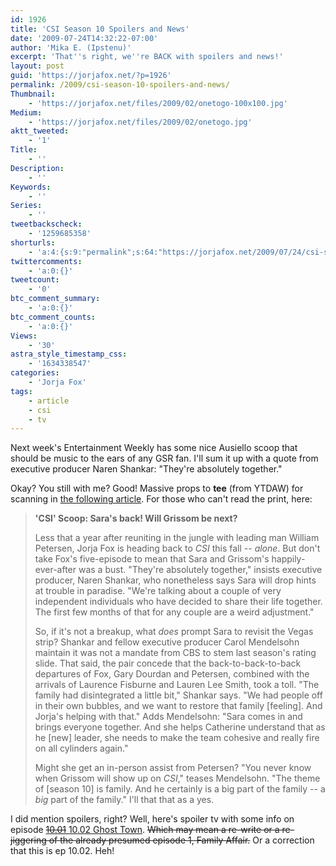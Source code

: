 ```yaml
---
id: 1926
title: 'CSI Season 10 Spoilers and News'
date: '2009-07-24T14:32:22-07:00'
author: 'Mika E. (Ipstenu)'
excerpt: 'That''s right, we''re BACK with spoilers and news!'
layout: post
guid: 'https://jorjafox.net/?p=1926'
permalink: /2009/csi-season-10-spoilers-and-news/
Thumbnail:
    - 'https://jorjafox.net/files/2009/02/onetogo-100x100.jpg'
Medium:
    - 'https://jorjafox.net/files/2009/02/onetogo.jpg'
aktt_tweeted:
    - '1'
Title:
    - ''
Description:
    - ''
Keywords:
    - ''
Series:
    - ''
tweetbackscheck:
    - '1259685358'
shorturls:
    - 'a:4:{s:9:"permalink";s:64:"https://jorjafox.net/2009/07/24/csi-season-10-spoilers-and-news/";s:7:"tinyurl";s:26:"http://tinyurl.com/yk6fhyw";s:4:"isgd";s:18:"http://is.gd/53d5V";s:5:"bitly";s:20:"http://bit.ly/3Fnwv2";}'
twittercomments:
    - 'a:0:{}'
tweetcount:
    - '0'
btc_comment_summary:
    - 'a:0:{}'
btc_comment_counts:
    - 'a:0:{}'
Views:
    - '30'
astra_style_timestamp_css:
    - '1634338547'
categories:
    - 'Jorja Fox'
tags:
    - article
    - csi
    - tv
---
```


Next week's Entertainment Weekly has some nice Ausiello scoop that should be music to the ears of any GSR fan.  I'll sum it up with a quote from executive producer Naren Shankar: "They're absolutely together."

Okay? You still with me?  Good!  Massive props to <strong>tee</strong> (from YTDAW) for scanning in <a href="http://s45.photobucket.com/albums/f72/teelugo1982/?action=view&current=scan0001.jpg">the following article</a>. For those who can't read the print, here:
<blockquote><strong>'CSI' Scoop: Sara's back! Will Grissom be next?</strong>

Less that a year after reuniting in the jungle with leading man William Petersen, Jorja Fox is heading back to <em>CSI</em> this fall -- <em>alone</em>.  But don't take Fox's five-episode to mean that Sara and Grissom's happily-ever-after was a bust.  "They're absolutely together," insists executive producer, Naren Shankar, who nonetheless says Sara will drop hints at trouble in paradise.  "We're talking about a couple of very independent individuals who have decided to share their life together.  The first few months of that for any couple are a weird adjustment."

So, if it's not a breakup, what <em>does</em> prompt Sara to revisit the Vegas strip?  Shankar and fellow executive producer Carol Mendelsohn maintain it was not a mandate from CBS to stem last season's rating slide.  That said, the pair concede that the back-to-back-to-back departures of Fox, Gary Dourdan and Petersen, combined with the arrivals of Laurence Fisburne and Lauren Lee Smith, took a toll.  "The family had disintegrated a little bit," Shankar says. "We had people off in their own bubbles, and we want to restore that family [feeling]. And Jorja's helping with that."  Adds Mendelsohn: "Sara comes in and brings everyone together.  And she helps Catherine understand that as he [new] leader, she needs to make the team cohesive and really fire on all cylinders again."

Might she get an in-person assist from Petersen? "You never know when Grissom will show up on <em>CSI</em>," teases Mendelsohn.  "The theme of [season 10] is family.  And he certainly is a big part of the family -- a <em>big</em> part of the family."  I'll that that as a yes.</blockquote>

I did mention spoilers, right?  Well, here's spoiler tv with some info on episode <a href="http://spoilertv-csi.blogspot.com/2009/07/csi-las-vegas-episode-1001-ghost-town.html"><del datetime="2009-07-24T20:05:39+00:00">10.01</del> 10.02 Ghost Town</a>.  <del datetime="2009-07-24T20:05:39+00:00">Which may mean a re-write or a re-jiggering of the already presumed episode 1, Family Affair.</del> Or a correction that this is ep 10.02. Heh!